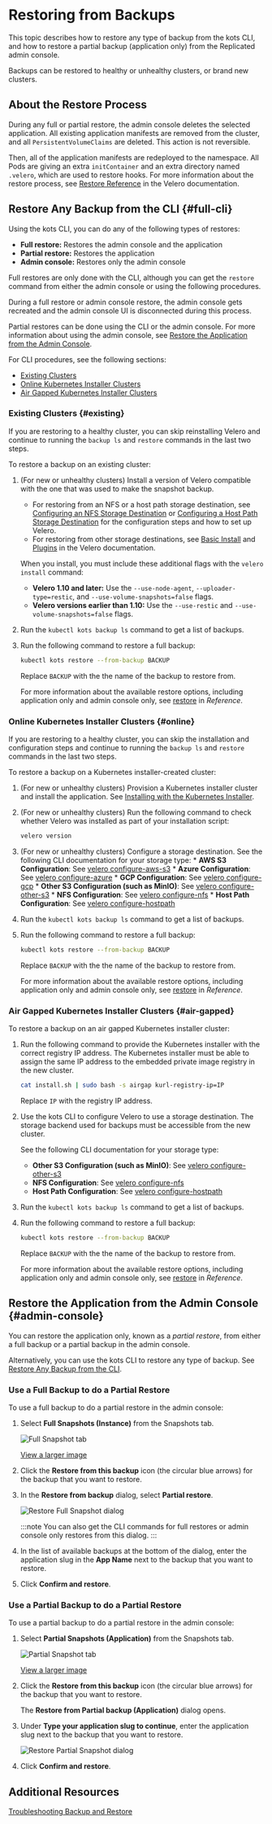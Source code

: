 # Restoring from Backups

This topic describes how to restore any type of backup from the kots CLI, and how to restore a partial backup (application only) from the Replicated admin console.

Backups can be restored to healthy or unhealthy clusters, or brand new clusters.


## About the Restore Process

During any full or partial restore, the admin console deletes the selected application. All existing application manifests are removed from the cluster, and all `PersistentVolumeClaims` are deleted. This action is not reversible.

Then, all of the application manifests are redeployed to the namespace. All Pods are giving an extra `initContainer` and an extra directory named `.velero`, which are used to restore hooks. For more information about the restore process, see [Restore Reference](https://velero.io/docs/v1.9/restore-reference/) in the Velero documentation.

## Restore Any Backup from the CLI {#full-cli}

Using the kots CLI, you can do any of the following types of restores:

- **Full restore:** Restores the admin console and the application
- **Partial restore:** Restores the application
- **Admin console:** Restores only the admin console

Full restores are only done with the CLI, although you can get the `restore` command from either the admin console or using the following procedures. 

During a full restore or admin console restore, the admin console gets recreated and the admin console UI is disconnected during this process.

Partial restores can be done using the CLI or the admin console. For more information about using the admin console, see [Restore the Application from the Admin Console](#admin-console). 

For CLI procedures, see the following sections:

- [Existing Clusters](#existing)
- [Online Kubernetes Installer Clusters](#online)
- [Air Gapped Kubernetes Installer Clusters](#air-gapped)


### Existing Clusters {#existing}

If you are restoring to a healthy cluster, you can skip reinstalling Velero and continue to running the `backup ls` and `restore` commands in the last two steps.

To restore a backup on an existing cluster:

1. (For new or unhealthy clusters) Install a version of Velero compatible with the one that was used to make the snapshot backup.
    * For restoring from an NFS or a host path storage destination, see [Configuring an NFS Storage Destination](snapshots-configuring-nfs) or [Configuring a Host Path Storage Destination](snapshots-configuring-hostpath) for the configuration steps and how to set up Velero.
    * For restoring from other storage destinations, see [Basic Install](https://velero.io/docs/v1.9/basic-install/) and [Plugins](https://velero.io/plugins/) in the Velero documentation.

    When you install, you must include these additional flags with the `velero install` command:

    - **Velero 1.10 and later:** Use the `--use-node-agent`, `--uploader-type=restic`, and `--use-volume-snapshots=false` flags.
    - **Velero versions earlier than 1.10:** Use the `--use-restic` and `--use-volume-snapshots=false` flags. 

1. Run the `kubectl kots backup ls` command to get a list of backups.

1. Run the following command to restore a full backup: 

    ```bash
    kubectl kots restore --from-backup BACKUP
    ```
    Replace `BACKUP` with the the name of the backup to restore from.
    
    For more information about the available restore options, including application only and admin console only, see [restore](/reference/kots-cli-restore-index/) in _Reference_.

### Online Kubernetes Installer Clusters {#online}

If you are restoring to a healthy cluster, you can skip the installation and configuration steps and continue to running the `backup ls` and `restore` commands in the last two steps.

To restore a backup on a Kubernetes installer-created cluster:

1. (For new or unhealthy clusters) Provision a Kubernetes installer cluster and install the application. See [Installing with the Kubernetes Installer](installing-embedded-cluster).

1. (For new or unhealthy clusters) Run the following command to check whether Velero was installed as part of your installation script:

    ```bash
    velero version
    ```
1. (For new or unhealthy clusters) Configure a storage destination. See the following CLI documentation for your storage type:
        * **AWS S3 Configuration**: See [velero configure-aws-s3](/reference/kots-cli-velero-configure-aws-s3/)
        * **Azure Configuration**: See [velero configure-azure](/reference/kots-cli-velero-configure-azure/)
        * **GCP Configuration**: See [velero configure-gcp](/reference/kots-cli-velero-configure-gcp/)
        * **Other S3 Configuration (such as MinIO)**: See [velero configure-other-s3](/reference/kots-cli-velero-configure-other-s3/)
        * **NFS Configuration**: See [velero configure-nfs](/reference/kots-cli-velero-configure-nfs/)
        * **Host Path Configuration**: See [velero configure-hostpath](/reference/kots-cli-velero-configure-hostpath/)

1. Run the `kubectl kots backup ls` command to get a list of backups.

1. Run the following command to restore a full backup: 

    ```bash
    kubectl kots restore --from-backup BACKUP
    ```
    Replace `BACKUP` with the the name of the backup to restore from.
    
    For more information about the available restore options, including application only and admin console only, see [restore](/reference/kots-cli-restore-index/) in _Reference_.

### Air Gapped Kubernetes Installer Clusters {#air-gapped}

To restore a backup on an air gapped Kubernetes installer cluster:

1. Run the following command to provide the Kubernetes installer with the correct registry IP address. The Kubernetes installer must be able to assign the same IP address to the embedded private image registry in the new cluster.

    ```bash
    cat install.sh | sudo bash -s airgap kurl-registry-ip=IP
    ```

    Replace `IP` with the registry IP address.

1. Use the kots CLI to configure Velero to use a storage destination. The storage backend used for backups must be accessible from the new cluster. 

    See the following CLI documentation for your storage type: 

    * **Other S3 Configuration (such as MinIO)**: See [velero configure-other-s3](/reference/kots-cli-velero-configure-other-s3/)
    * **NFS Configuration**: See [velero configure-nfs](/reference/kots-cli-velero-configure-nfs/)
    * **Host Path Configuration**: See [velero configure-hostpath](/reference/kots-cli-velero-configure-hostpath/)

1. Run the `kubectl kots backup ls` command to get a list of backups.

1. Run the following command to restore a full backup: 

    ```bash
    kubectl kots restore --from-backup BACKUP
    ```
    Replace `BACKUP` with the the name of the backup to restore from.
    
    For more information about the available restore options, including application only and admin console only, see [restore](/reference/kots-cli-restore-index/) in _Reference_.

## Restore the Application from the Admin Console {#admin-console}

You can restore the application only, known as a _partial restore_, from either a full backup or a partial backup in the admin console.

Alternatively, you can use the kots CLI to restore any type of backup. See [Restore Any Backup from the CLI](#full-cli).

### Use a Full Backup to do a Partial Restore

To use a full backup to do a partial restore in the admin console:

1. Select **Full Snapshots (Instance)** from the Snapshots tab.

    ![Full Snapshot tab](/images/full-snapshot-tab.png)

    [View a larger image](/images/full-snapshot-tab.png)

1. Click the **Restore from this backup** icon (the circular blue arrows) for the backup that you want to restore.

1. In the **Restore from backup** dialog, select **Partial restore**.

    ![Restore Full Snapshot dialog](/images/restore-backup-dialog.png)

    :::note
    You can also get the CLI commands for full restores or admin console only restores from this dialog.
    :::     

1. In the list of available backups at the bottom of the dialog, enter the application slug in the **App Name** next to the backup that you want to restore. 

1. Click **Confirm and restore**.

### Use a Partial Backup to do a Partial Restore

To use a partial backup to do a partial restore in the admin console:

1. Select **Partial Snapshots (Application)** from the Snapshots tab.

    ![Partial Snapshot tab](/images/partial-snapshot-tab.png)

    [View a larger image](/images/partial-snapshot-tab.png)

1. Click the **Restore from this backup** icon (the circular blue arrows) for the backup that you want to restore.

    The **Restore from Partial backup (Application)** dialog opens.

1. Under **Type your application slug to continue**, enter the application slug next to the backup that you want to restore.

    ![Restore Partial Snapshot dialog](/images/restore-partial-dialog.png)

1. Click **Confirm and restore**.

## Additional Resources

[Troubleshooting Backup and Restore](snapshots-troubleshooting-backup-restore)
